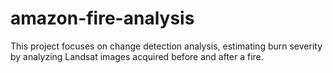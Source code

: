 # amazon-fire-analysis
This project focuses on change detection analysis, estimating burn severity by analyzing Landsat images acquired before and after a fire.
